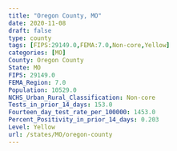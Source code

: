 ```yaml
---
title: "Oregon County, MO"
date: 2020-11-08
draft: false
type: county
tags: [FIPS:29149.0,FEMA:7.0,Non-core,Yellow]
categories: [MO]
County: Oregon County
State: MO
FIPS: 29149.0
FEMA_Region: 7.0
Population: 10529.0
NCHS_Urban_Rural_Classification: Non-core
Tests_in_prior_14_days: 153.0
Fourteen_day_test_rate_per_100000: 1453.0
Percent_Positivity_in_prior_14_days: 0.203
Level: Yellow
url: /states/MO/oregon-county
---
```



